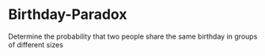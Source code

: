 # Birthday-Paradox
Determine the probability that two people share the same birthday in groups of different sizes
